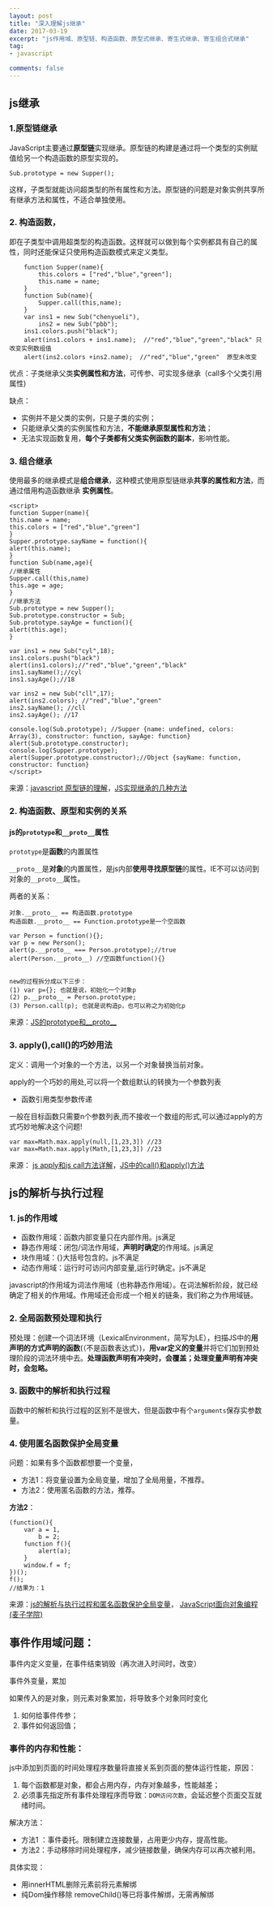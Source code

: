 ```yaml
---
layout: post
title: "深入理解js继承"
date: 2017-03-19
excerpt: "js作用域、原型链、构造函数、原型式继承、寄生式继承、寄生组合式继承"
tag:
- javascript

comments: false
---
```



## js继承

### 1.原型链继承

JavaScript主要通过**原型链**实现继承。原型链的构建是通过将一个类型的实例赋值给另一个构造函数的原型实现的。

	Sub.prototype = new Supper();

这样，子类型就能访问超类型的所有属性和方法。原型链的问题是对象实例共享所有继承方法和属性，不适合单独使用。


### 2. 构造函数，
即在子类型中调用超类型的构造函数。这样就可以做到每个实例都具有自己的属性，同时还能保证只使用构造函数模式来定义类型。

		function Supper(name){
			this.colors = ["red","blue","green"];
			this.name = name;
		}
		function Sub(name){
			Supper.call(this,name); 
		}
		var ins1 = new Sub("chenyueli"),
			ins2 = new Sub("pbb");
		ins1.colors.push("black");
		alert(ins1.colors + ins1.name);  //"red","blue","green","black" 只改变实例数组值
		alert(ins2.colors +ins2.name);	//"red","blue","green"  原型未改变
 
优点：子类继承父类**实例属性和方法**，可传参、可实现多继承（call多个父类引用属性)

缺点：

- 实例并不是父类的实例，只是子类的实例；
- 只能继承父类的实例属性和方法，**不能继承原型属性和方法**；
- 无法实现函数复用，**每个子类都有父类实例函数的副本**，影响性能。

### 3. 组合继承
使用最多的继承模式是**组合继承**，这种模式使用原型链继承**共享的属性和方法**，而通过借用构造函数继承 **实例属性**。

	<script>
	function Supper(name){
	this.name = name;
	this.colors = ["red","blue","green"]
	}
	Supper.prototype.sayName = function(){
	alert(this.name);
	}
	function Sub(name,age){
	//继承属性
	Supper.call(this,name)
	this.age = age;
	}
	//继承方法
	Sub.prototype = new Supper();
	Sub.prototype.constructor = Sub;
	Sub.prototype.sayAge = function(){
	alert(this.age);
	}
				
	var ins1 = new Sub("cyl",18);
	ins1.colors.push("black")
	alert(ins1.colors);//"red","blue","green","black"
	ins1.sayName();//cyl
	ins1.sayAge();//18
				
	var ins2 = new Sub("cll",17);
	alert(ins2.colors); //"red","blue","green"
	ins2.sayName(); //cll
	ins2.sayAge(); //17
	
	console.log(Sub.prototype); //Supper {name: undefined, colors: Array(3), constructor: function, sayAge: function}
	alert(Sub.prototype.constructor);
	console.log(Supper.prototype);
	alert(Supper.prototype.constructor);//Object {sayName: function, constructor: function}
	</script>

来源：<a href = "http://blog.sina.com.cn/s/blog_694c144f0101o4ol.html" target = "_blank">javascript 原型链的理解</a>，<a href = "http://www.cnblogs.com/humin/p/4556820.html" target = "_blank">JS实现继承的几种方法</a>

### 2. 构造函数、原型和实例的关系

#### js的`prototype`和`__proto__`属性

`prototype`是**函数**的内置属性

`__proto__`是**对象**的内置属性，是js内部**使用寻找原型链**的属性。IE不可以访问到对象的`__proto__`属性。

两者的关系：

	对象.__proto__ == 构造函数.prototype
	构造函数.__proto__ == Function.prototype是一个空函数

	var Person = function(){};
	var p = new Person();
	alert(p.__proto__ === Person.prototype);//true
	alert(Person.__proto__) //空函数function(){}


	new的过程拆分成以下三步：
	(1) var p={}; 也就是说，初始化一个对象p
	(2) p.__proto__ = Person.prototype;
	(3) Person.call(p); 也就是说构造p，也可以称之为初始化p


来源：<a href = "http://www.cnblogs.com/yangjinjin/archive/2013/02/01/2889103.html" target = "_blank">JS的prototype和__proto__</a>

### 3. apply(),call()的巧妙用法
定义：调用一个对象的一个方法，以另一个对象替换当前对象。 

apply的一个巧妙的用处,可以将一个数组默认的转换为一个参数列表

- 函数引用类型参数传递

一般在目标函数只需要n个参数列表,而不接收一个数组的形式,可以通过apply的方式巧妙地解决这个问题!

	var max=Math.max.apply(null,[1,23,3]) //23
	var max=Math.max.apply(Math,[1,23,3]) //23


来源：
<a href = "http://www.51xuediannao.com/qd63/index.php/page-2-104-1.html" target = "_blank">js apply和js call方法详解</a>，<a href = "http://uule.iteye.com/blog/1158829" target = "_blank">JS中的call()和apply()方法</a>


## js的解析与执行过程
### 1. js的作用域

- 函数作用域：函数内部变量只在内部作用。js满足
- 静态作用域：闭包/词法作用域，**声明时确定**的作用域。js满足
- 块作用域：{}大括号包含的。js不满足
- 动态作用域：运行时可访问内部变量,运行时确定。js不满足


javascript的作用域为词法作用域（也称静态作用域）。在词法解析阶段，就已经确定了相关的作用域。作用域还会形成一个相关的链条，我们称之为作用域链。
### 2. 全局函数预处理和执行

预处理：创建一个词法环境（LexicalEnvironment，简写为LE），扫描JS中的**用声明的方式声明的函数**(（不是函数表达式）)，**用var定义的变量**并将它们加到预处理阶段的词法环境中去。**处理函数声明有冲突时，会覆盖；处理变量声明有冲突时，会忽略。**

### 3. 函数中的解析和执行过程

函数中的解析和执行过程的区别不是很大，但是函数中有个`arguments`保存实参数量。

### 4. 使用匿名函数保护全局变量

问题：如果有多个函数都想要一个变量，

-  方法1：将变量设置为全局变量，增加了全局用量，不推荐。
-  方法2：使用匿名函数的方法，推荐。

**方法2**：

	(function(){
	    var a = 1,
	        b = 2;
	    function f(){
	        alert(a);
	    }
	    window.f = f;
	})();
	f();
	//结果为：1

来源：<a href = "http://www.cnblogs.com/foodoir/p/5977950.html" target = "_blank">js的解析与执行过程和匿名函数保护全局变量</a>，
<a href = "http://www.maiziedu.com/course/583/" target = "_blank">
JavaScript面向对象编程(麦子学院)</a>



## 事件作用域问题：

事件内定义变量，在事件结束销毁（再次进入时间时，改变）

事件外变量，累加

如果传入的是对象，则元素对象累加，将导致多个对象同时变化



1. 如何给事件传参；
2. 事件如何返回值；

### 事件的内存和性能：

js中添加到页面的时间处理程序数量将直接关系到页面的整体运行性能，原因：

1. 每个函数都是对象，都会占用内存，内存对象越多，性能越差；
2. 必须事先指定所有事件处理程序而导致：`DOM访问次数`，会延迟整个页面交互就绪时间。


解决方法：

- 方法1 ：事件委托。限制建立连接数量，占用更少内存，提高性能。
- 方法2：手动移除时间处理程序，减少链接数量，确保内存可以再次被利用。

具体实现：

- 用innerHTML删除元素前将元素解绑
- 纯Dom操作移除  removeChild()等已将事件解绑，无需再解绑

